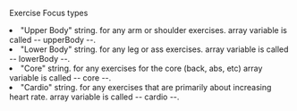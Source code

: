 Exercise Focus types
<li> "Upper Body" string.  for any arm or shoulder exercises. array variable is called -- upperBody --.
<li> "Lower Body" string.  for any leg or ass exercises. array variable is called -- lowerBody --.
<li> "Core"  string. for any exercises for the core (back, abs, etc)  array variable is called -- core --.
<li> "Cardio" string.  for any exercises that are primarily about increasing heart rate. array variable is called -- cardio --.
